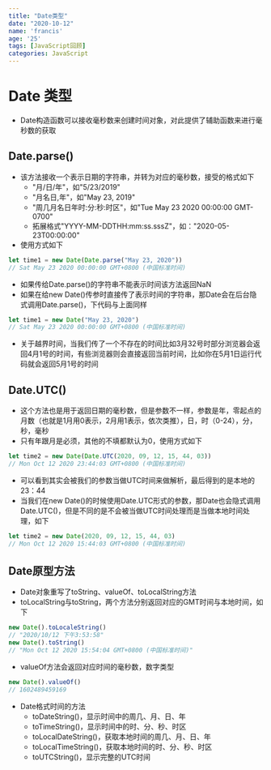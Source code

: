 ```yaml
---
title: "Date类型"
date: "2020-10-12"
name: 'francis'
age: '25'
tags: [JavaScript回顾]
categories: JavaScript
---
```


# Date 类型

- Date构造函数可以接收毫秒数来创建时间对象，对此提供了辅助函数来进行毫秒数的获取

## Date.parse()

- 该方法接收一个表示日期的字符串，并转为对应的毫秒数，接受的格式如下
  - "月/日/年"，如"5/23/2019"
  - "月名日,年"，如"May 23, 2019"
  - "周几月名日年时:分:秒:时区"，如"Tue May 23 2020 00:00:00 GMT-0700"
  - 拓展格式"YYYY-MM-DDTHH:mm:ss.sssZ"，如："2020-05-23T00:00:00"
- 使用方式如下

```js
let time1 = new Date(Date.parse("May 23, 2020"))
// Sat May 23 2020 00:00:00 GMT+0800 (中国标准时间)
```

- 如果传给Date.parse()的字符串不能表示时间该方法返回NaN
- 如果在给new Date()传参时直接传了表示时间的字符串，那Date会在后台隐式调用Date.parse()，下代码与上面同样

```js
let time1 = new Date("May 23, 2020")
// Sat May 23 2020 00:00:00 GMT+0800 (中国标准时间)
```

- 关于越界时间，当我们传了一个不存在的时间比如3月32号时部分浏览器会返回4月1号的时间，有些浏览器则会直接返回当前时间，比如你在5月1日运行代码就会返回5月1号的时间
<!--more-->
## Date.UTC()

- 这个方法也是用于返回日期的毫秒数，但是参数不一样，参数是年，零起点的月数（也就是1月用0表示，2月用1表示，依次类推），日，时（0-24），分，秒，毫秒
- 只有年跟月是必须，其他的不填都默认为0，使用方式如下

```js
let time2 = new Date(Date.UTC(2020, 09, 12, 15, 44, 03))
// Mon Oct 12 2020 23:44:03 GMT+0800 (中国标准时间)
```

- 可以看到其实会被我们的参数当做UTC时间来做解析，最后得到的是本地的 23：44
- 当我们在new Date()的时候使用Date.UTC形式的参数，那Date也会隐式调用Date.UTC()，但是不同的是不会被当做UTC时间处理而是当做本地时间处理，如下

```js
let time2 = new Date(2020, 09, 12, 15, 44, 03)
// Mon Oct 12 2020 15:44:03 GMT+0800 (中国标准时间)
```

## Date原型方法

- Date对象重写了toString、valueOf、toLocalString方法
- toLocalString与toString，两个方法分别返回对应的GMT时间与本地时间，如下

```js
new Date().toLocaleString()
// "2020/10/12 下午3:53:58"
new Date().toString()
// "Mon Oct 12 2020 15:54:04 GMT+0800 (中国标准时间)"
```

- valueOf方法会返回对应时间的毫秒数，数字类型

```js
new Date().valueOf()
// 1602489459169
```

- Date格式时间的方法
  - toDateString()，显示时间中的周几、月、日、年
  - toTimeString()，显示时间中的时、分、秒、时区
  - toLocalDateString()，获取本地时间的周几、月、日、年
  - toLocalTimeString()，获取本地时间的时、分、秒、时区
  - toUTCString()，显示完整的UTC时间